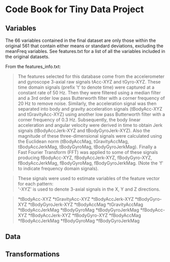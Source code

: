 Code Book for Tiny Data Project
===============================

Variables
---------
The 66 variables contained in the final dataset are only those within the 
original 561 that contain either means or standard deviations, excluding the meanFreq variables. 
See features.txt for a list of all the variables included in the original datasets. 

From the features_info.txt:
>The features selected for this database come from the accelerometer and gyroscope 3-axial 
raw signals tAcc-XYZ and tGyro-XYZ. These time domain signals (prefix 't' to denote time) 
were captured at a constant rate of 50 Hz. Then they were filtered using a median filter 
and a 3rd order low pass Butterworth filter with a corner frequency of 20 Hz to remove noise. 
Similarly, the acceleration signal was then separated into body and gravity acceleration signals 
(tBodyAcc-XYZ and tGravityAcc-XYZ) using another low pass Butterworth filter with a corner 
frequency of 0.3 Hz. 
>Subsequently, the body linear acceleration and angular velocity were derived in time to obtain 
Jerk signals (tBodyAccJerk-XYZ and tBodyGyroJerk-XYZ). Also the magnitude of these 
three-dimensional signals were calculated using the Euclidean norm (tBodyAccMag, tGravityAccMag, 
tBodyAccJerkMag, tBodyGyroMag, tBodyGyroJerkMag). 
>Finally a Fast Fourier Transform (FFT) was applied to some of these signals producing 
fBodyAcc-XYZ, fBodyAccJerk-XYZ, fBodyGyro-XYZ, fBodyAccJerkMag, fBodyGyroMag, fBodyGyroJerkMag. 
(Note the 'f' to indicate frequency domain signals). 

>These signals were used to estimate variables of the feature vector for each pattern:  
>'-XYZ' is used to denote 3-axial signals in the X, Y and Z directions.

>*tBodyAcc-XYZ
>*tGravityAcc-XYZ
>*tBodyAccJerk-XYZ
>*tBodyGyro-XYZ
>*tBodyGyroJerk-XYZ
>*tBodyAccMag
>*tGravityAccMag
>*tBodyAccJerkMag
>*tBodyGyroMag
>*tBodyGyroJerkMag
>*fBodyAcc-XYZ
>*fBodyAccJerk-XYZ
>*fBodyGyro-XYZ
>*fBodyAccMag
>*fBodyAccJerkMag
>*fBodyGyroMag
>*fBodyGyroJerkMag

Data
----

Transformations
---------------